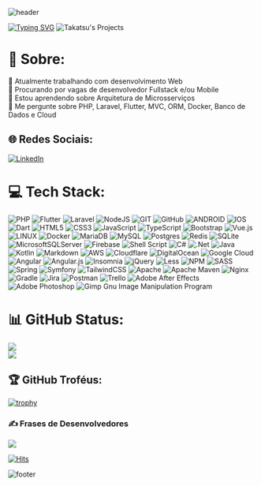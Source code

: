 ![header](https://capsule-render.vercel.app/api?type=waving&color=auto&height=300&section=header&text=Wesley%20Takatsu&fontSize=90&animation=fadeIn&fontAlignY=38)

[![Typing SVG](https://readme-typing-svg.herokuapp.com/?color=2bf0d5&size=35&center=true&vCenter=true&width=1000&lines=Wesley+Sieiro+Takatsu+de+Araujo;Full+Stack;Seja+bem-vindo!+:%29)](https://git.io/typing-svg)
![Takatsu's Projects](https://wesleytakatsu.github.io/Pagina-Apresentacao-Pessoal/media/img/Logo-Takatsu-Projetos.png)
  
# 💫 Sobre:
🔭 Atualmente trabalhando com desenvolvimento Web<br>👯 Procurando por vagas de desenvolvedor Fullstack e/ou Mobile<br>🌱 Estou aprendendo sobre Arquitetura de Microsserviços<br>💬 Me pergunte sobre PHP, Laravel, Flutter, MVC, ORM, Docker, Banco de Dados e Cloud


## 🌐 Redes Sociais:
[![LinkedIn](https://img.shields.io/badge/LinkedIn-%230077B5.svg?logo=linkedin&logoColor=white)](https://www.linkedin.com/in/wesleytakatsu/) 

# 💻 Tech Stack:
![PHP](https://img.shields.io/badge/php-%23777BB4.svg?style=for-the-badge&logo=php&logoColor=white) 
![Flutter](https://img.shields.io/badge/Flutter-%2302569B.svg?style=for-the-badge&logo=Flutter&logoColor=white) 
![Laravel](https://img.shields.io/badge/laravel-%23FF2D20.svg?style=for-the-badge&logo=laravel&logoColor=white) 
![NodeJS](https://img.shields.io/badge/node.js-6DA55F?style=for-the-badge&logo=node.js&logoColor=white) 
![GIT](https://img.shields.io/badge/Git-fc6d26?style=for-the-badge&logo=git&logoColor=white) 
![GitHub](https://img.shields.io/badge/GitHub-%23121011.svg?style=for-the-badge&logo=github&logoColor=white) 
![ANDROID](https://img.shields.io/badge/android-%2320232a.svg?style=for-the-badge&logo=android&logoColor=%a4c639) 
![IOS](https://img.shields.io/badge/IOS-%2320232a.svg?style=for-the-badge&logo=apple&logoColor=white) 
![Dart](https://img.shields.io/badge/dart-%230175C2.svg?style=for-the-badge&logo=dart&logoColor=white) 
![HTML5](https://img.shields.io/badge/html5-%23E34F26.svg?style=for-the-badge&logo=html5&logoColor=white) 
![CSS3](https://img.shields.io/badge/css3-%231572B6.svg?style=for-the-badge&logo=css3&logoColor=white) 
![JavaScript](https://img.shields.io/badge/javascript-%23323330.svg?style=for-the-badge&logo=javascript&logoColor=%23F7DF1E) 
![TypeScript](https://img.shields.io/badge/typescript-%23007ACC.svg?style=for-the-badge&logo=typescript&logoColor=white) 
![Bootstrap](https://img.shields.io/badge/bootstrap-%23563D7C.svg?style=for-the-badge&logo=bootstrap&logoColor=white) 
![Vue.js](https://img.shields.io/badge/vuejs-%2335495e.svg?style=for-the-badge&logo=vuedotjs&logoColor=%234FC08D) 
![LINUX](https://img.shields.io/badge/Linux-FCC624?style=for-the-badge&logo=linux&logoColor=black) 
![Docker](https://img.shields.io/badge/docker-%230db7ed.svg?style=for-the-badge&logo=docker&logoColor=white) 
![MariaDB](https://img.shields.io/badge/MariaDB-003545?style=for-the-badge&logo=mariadb&logoColor=white) 
![MySQL](https://img.shields.io/badge/mysql-%2300f.svg?style=for-the-badge&logo=mysql&logoColor=white) 
![Postgres](https://img.shields.io/badge/postgres-%23316192.svg?style=for-the-badge&logo=postgresql&logoColor=white) 
![Redis](https://img.shields.io/badge/redis-%23DD0031.svg?style=for-the-badge&logo=redis&logoColor=white) 
![SQLite](https://img.shields.io/badge/sqlite-%2307405e.svg?style=for-the-badge&logo=sqlite&logoColor=white) 
![MicrosoftSQLServer](https://img.shields.io/badge/Microsoft%20SQL%20Sever-CC2927?style=for-the-badge&logo=microsoft%20sql%20server&logoColor=white) 
![Firebase](https://img.shields.io/badge/firebase-%23039BE5.svg?style=for-the-badge&logo=firebase) 
![Shell Script](https://img.shields.io/badge/shell_script-%23121011.svg?style=for-the-badge&logo=gnu-bash&logoColor=white) 
![C#](https://img.shields.io/badge/c%23-%23239120.svg?style=for-the-badge&logo=c-sharp&logoColor=white) 
![.Net](https://img.shields.io/badge/.NET-5C2D91?style=for-the-badge&logo=.net&logoColor=white) 
![Java](https://img.shields.io/badge/java-%23ED8B00.svg?style=for-the-badge&logo=java&logoColor=white) 
![Kotlin](https://img.shields.io/badge/kotlin-%230095D5.svg?style=for-the-badge&logo=kotlin&logoColor=white) 
![Markdown](https://img.shields.io/badge/markdown-%23000000.svg?style=for-the-badge&logo=markdown&logoColor=white) 
![AWS](https://img.shields.io/badge/AWS-%23FF9900.svg?style=for-the-badge&logo=amazon-aws&logoColor=white) 
![Cloudflare](https://img.shields.io/badge/Cloudflare-F38020?style=for-the-badge&logo=Cloudflare&logoColor=white) 
![DigitalOcean](https://img.shields.io/badge/DigitalOcean-%230167ff.svg?style=for-the-badge&logo=digitalOcean&logoColor=white) 
![Google Cloud](https://img.shields.io/badge/Google%20Cloud-%234285F4.svg?style=for-the-badge&logo=google-cloud&logoColor=white) 
![Angular](https://img.shields.io/badge/angular-%23DD0031.svg?style=for-the-badge&logo=angular&logoColor=white) 
![Angular.js](https://img.shields.io/badge/angular.js-%23E23237.svg?style=for-the-badge&logo=angularjs&logoColor=white) 
![Insomnia](https://img.shields.io/badge/Insomnia-black?style=for-the-badge&logo=insomnia&logoColor=5849BE) 
![jQuery](https://img.shields.io/badge/jquery-%230769AD.svg?style=for-the-badge&logo=jquery&logoColor=white) 
![Less](https://img.shields.io/badge/less-2B4C80?style=for-the-badge&logo=less&logoColor=white) 
![NPM](https://img.shields.io/badge/NPM-%23000000.svg?style=for-the-badge&logo=npm&logoColor=white) 
![SASS](https://img.shields.io/badge/SASS-hotpink.svg?style=for-the-badge&logo=SASS&logoColor=white) 
![Spring](https://img.shields.io/badge/spring-%236DB33F.svg?style=for-the-badge&logo=spring&logoColor=white) 
![Symfony](https://img.shields.io/badge/symfony-%23000000.svg?style=for-the-badge&logo=symfony&logoColor=white) 
![TailwindCSS](https://img.shields.io/badge/tailwindcss-%2338B2AC.svg?style=for-the-badge&logo=tailwind-css&logoColor=white) 
![Apache](https://img.shields.io/badge/apache-%23D42029.svg?style=for-the-badge&logo=apache&logoColor=white) 
![Apache Maven](https://img.shields.io/badge/Apache%20Maven-C71A36?style=for-the-badge&logo=Apache%20Maven&logoColor=white) 
![Nginx](https://img.shields.io/badge/nginx-%23009639.svg?style=for-the-badge&logo=nginx&logoColor=white) 
![Gradle](https://img.shields.io/badge/Gradle-02303A.svg?style=for-the-badge&logo=Gradle&logoColor=white) 
![Jira](https://img.shields.io/badge/jira-%230A0FFF.svg?style=for-the-badge&logo=jira&logoColor=white) 
![Postman](https://img.shields.io/badge/Postman-FF6C37?style=for-the-badge&logo=postman&logoColor=white) 
![Trello](https://img.shields.io/badge/Trello-%23026AA7.svg?style=for-the-badge&logo=Trello&logoColor=white)
![Adobe After Effects](https://img.shields.io/badge/Adobe%20After%20Effects-9999FF.svg?style=for-the-badge&logo=Adobe%20After%20Effects&logoColor=white) 
![Adobe Photoshop](https://img.shields.io/badge/adobephotoshop-%2331A8FF.svg?style=for-the-badge&logo=adobephotoshop&logoColor=white) 
![Gimp Gnu Image Manipulation Program](https://img.shields.io/badge/Gimp-657D8B?style=for-the-badge&logo=gimp&logoColor=FFFFFF) 
<!-- ![Blender](https://img.shields.io/badge/blender-%23F5792A.svg?style=for-the-badge&logo=blender&logoColor=white)  -->
<!-- ![GODOT](https://img.shields.io/badge/godot-3582bb.svg?style=for-the-badge&logo=godot-engine&logoColor=white)  -->
<!-- ![Inkscape](https://img.shields.io/badge/Inkscape-e0e0e0?style=for-the-badge&logo=inkscape&logoColor=080A13)  -->
<!-- ![JWT](https://img.shields.io/badge/JWT-black?style=for-the-badge&logo=JSON%20web%20tokens)  -->
<!-- ![C](https://img.shields.io/badge/c-%2300599C.svg?style=for-the-badge&logo=c&logoColor=white)  -->
<!-- ![C++](https://img.shields.io/badge/c++-%2300599C.svg?style=for-the-badge&logo=c%2B%2B&logoColor=white)  -->
<!-- ![Qt](https://img.shields.io/badge/Qt-%23217346.svg?style=for-the-badge&logo=Qt&logoColor=white)  -->
<!-- ![Yarn](https://img.shields.io/badge/yarn-%232C8EBB.svg?style=for-the-badge&logo=yarn&logoColor=white)  -->
<!-- ![Vagrant](https://img.shields.io/badge/vagrant-%231563FF.svg?style=for-the-badge&logo=vagrant&logoColor=white)  -->
<!-- ![Haskell](https://img.shields.io/badge/Haskell-5e5086?style=for-the-badge&logo=haskell&logoColor=white)  -->
# 📊 GitHub Status:
<!-- ![](https://github-readme-stats.vercel.app/api?username=wesleytakatsu&theme=dark&hide_border=false&include_all_commits=true&count_private=true)<br/> -->
![](https://github-readme-streak-stats.herokuapp.com/?user=wesleytakatsu&theme=dark&hide_border=false)<br/>
![](https://github-readme-stats.vercel.app/api/top-langs/?username=wesleytakatsu&theme=dark&hide_border=false&include_all_commits=true&count_private=true&layout=compact)

## 🏆 GitHub Troféus:
[![trophy](https://github-profile-trophy.vercel.app/?username=wesleytakatsu&theme=gruvbox)](https://github.com/wesleytakatsu/github-profile-trophy)

### ✍️ Frases de Desenvolvedores
![](https://quotes-github-readme.vercel.app/api?type=horizontal&theme=radical)

[![Hits](https://hits.seeyoufarm.com/api/count/incr/badge.svg?url=https%3A%2F%2Fgithub.com%2Fwesleytakatsu%2Fhit-counter&count_bg=%2379C83D&title_bg=%23555555&icon=&icon_color=%23E7E7E7&title=Visitantes&edge_flat=false)](https://hits.seeyoufarm.com)

![footer](https://capsule-render.vercel.app/api?type=waving&color=auto&height=130&section=footer)
